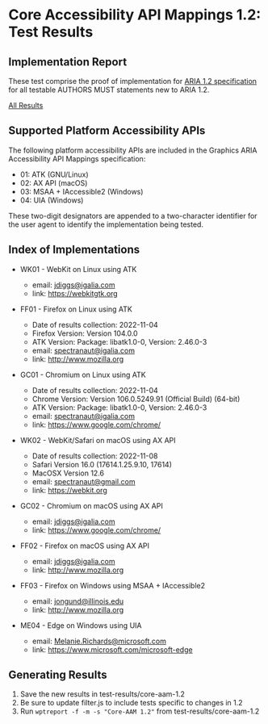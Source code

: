 Core Accessibility API Mappings 1.2: Test Results
=================================================

Implementation Report
---------------------
These test comprise the proof of implementation for [ARIA 1.2 specification](https://www.w3.org/TR/wai-aria-1.2/) for all testable AUTHORS MUST statements new to ARIA 1.2.

[All Results](https://spectranaut.github.io/test-results/core-aam-1.2/all)

Supported Platform Accessibility APIs
-------------------------------------

The following platform accessibility APIs are included in the Graphics ARIA
Accessibility API Mappings specification:

* 01: ATK (GNU/Linux)
* 02: AX API (macOS)
* 03: MSAA + IAccessible2 (Windows)
* 04: UIA (Windows)

These two-digit designators are appended to a two-character identifier for the
user agent to identify the implementation being tested.

Index of Implementations
------------------------

* WK01 - WebKit on Linux using ATK
  * email: jdiggs@igalia.com
  * link: <https://webkitgtk.org>

* FF01 - Firefox on Linux using ATK
  * Date of results collection: 2022-11-04
  * Firefox Version: Version 104.0.0
  * ATK Version: Package: libatk1.0-0, Version: 2.46.0-3
  * email: spectranaut@igalia.com
  * link: <http://www.mozilla.org>

* GC01 - Chromium on Linux using ATK
  * Date of results collection: 2022-11-04
  * Chrome Version: Version 106.0.5249.91 (Official Build) (64-bit)
  * ATK Version: Package: libatk1.0-0, Version: 2.46.0-3
  * email: spectranaut@igalia.com
  * link: <https://www.google.com/chrome/>

* WK02 - WebKit/Safari on macOS using AX API
  * Date of results collection: 2022-11-08
  * Safari Version 16.0 (17614.1.25.9.10, 17614)
  * MacOSX Version 12.6
  * email: spectranaut@gmail.com
  * link: <https://webkit.org>

* GC02 - Chromium on macOS using AX API
  * email: jdiggs@igalia.com
  * link: <https://www.google.com/chrome/>

* FF02 - Firefox on macOS using AX API
  * email: jdiggs@igalia.com
  * link: <http://www.mozilla.org>

* FF03 - Firefox on Windows using MSAA + IAccessible2
  * email: jongund@illinois.edu
  * link: <http://www.mozilla.org>

* ME04 - Edge on Windows using UIA
  * email: Melanie.Richards@microsoft.com
  * link: <https://www.microsoft.com/microsoft-edge>

Generating Results
------------------
1. Save the new results in test-results/core-aam-1.2
2. Be sure to update filter.js to include tests specific to changes in 1.2
3. Run `wptreport -f -m -s "Core-AAM 1.2"` from test-results/core-aam-1.2

